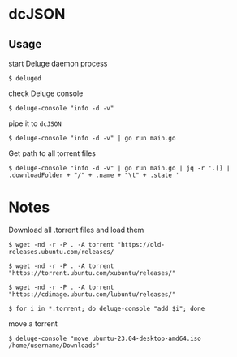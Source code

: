 # dcJSON

## Usage

start Deluge daemon process

```
$ deluged
```

check Deluge console

```
$ deluge-console "info -d -v"
```

pipe it to `dcJSON`

```
$ deluge-console "info -d -v" | go run main.go
```

Get path to all torrent files

```
$ deluge-console "info -d -v" | go run main.go | jq -r '.[] | .downloadFolder + "/" + .name + "\t" + .state '
```

# Notes

Download all .torrent files and load them

```
$ wget -nd -r -P . -A torrent "https://old-releases.ubuntu.com/releases/

$ wget -nd -r -P . -A torrent "https://torrent.ubuntu.com/xubuntu/releases/"

$ wget -nd -r -P . -A torrent "https://cdimage.ubuntu.com/lubuntu/releases/"

$ for i in *.torrent; do deluge-console "add $i"; done

```

move a torrent

```
$ deluge-console "move ubuntu-23.04-desktop-amd64.iso /home/username/Downloads"


```